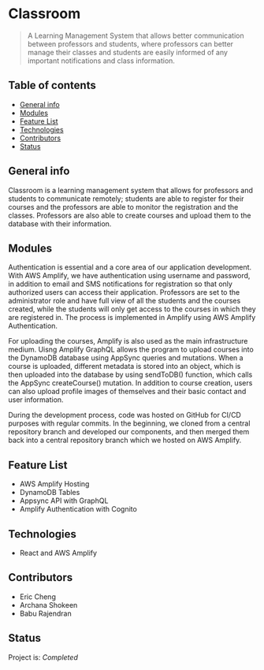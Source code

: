 # Classroom
> A Learning Management System that allows better communication between professors and students, where professors can better manage their classes and students are easily informed of any important notifications and class information</a>. 

## Table of contents
* [General info](#general-info)
* [Modules](#modules)
* [Feature List](#feature-list)
* [Technologies](#technologies)
* [Contributors](#contributors)
* [Status](#status)

## General info
Classroom is a learning management system that allows for professors and students to communicate remotely; students are able to register for their courses and the professors are able to monitor the registration and the classes. Professors are also able to create courses and upload them to the database with their information.

## Modules

Authentication is essential and a core area of our application development. With AWS Amplify, we have authentication using username and password, in addition to email and SMS notifications for registration so that only authorized users can access their application. Professors are set to the administrator role and have full view of all the students and the courses created, while the students will only get access to the courses in which they are registered in. The process is implemented in Amplify using AWS Amplify Authentication.

For uploading the courses, Amplify is also used as the main infrastructure medium. Uisng Amplify GraphQL allows the program to upload courses into the DynamoDB database using AppSync queries and mutations. When a course is uploaded, different metadata is stored into an object, which is then uploaded into the database by using sendToDB() function, which calls the AppSync createCourse() mutation. In addition to course creation, users can also upload profile images of themselves and their basic contact and user information.

During the development process, code was hosted on GitHub for CI/CD purposes with regular commits. In the beginning, we cloned from a central repository branch and developed our components, and then merged them back into a central repository branch which we hosted on AWS Amplify.

## Feature List

* AWS Amplify Hosting
* DynamoDB Tables
* Appsync API with GraphQL
* Amplify Authentication with Cognito

## Technologies
* React and AWS Amplify

## Contributors

* Eric Cheng
* Archana Shokeen
* Babu Rajendran
## Status
Project is: _Completed_